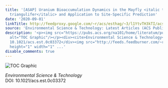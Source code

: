 ```yaml
---
title: '[ASAP] Uranium Bioaccumulation Dynamics in the Mayfly <italic toggle="yes">Neocloeon
  triangulifer</italic> and Application to Site-Specific Prediction'
date: '2020-09-01'
linkTitle: http://feedproxy.google.com/~r/acs/esthag/~3/l1YtvTH3kTI/acs.est.0c03372
source: 'Environmental Science & Technology: Latest Articles (ACS Publications)'
description: '<p><img src="https://pubs.acs.org/na101/home/literatum/publisher/achs/journals/content/esthag/0/esthag.ahead-of-print/acs.est.0c03372/20200901/images/medium/es0c03372_0005.gif"
  alt="TOC Graphic"/></p><div><cite>Environmental Science & Technology</cite></div><div>DOI:
  10.1021/acs.est.0c03372</div><img src="http://feeds.feedburner.com/~r/acs/esthag/~4/l1YtvTH3kTI"
  height="1" width="1" ...'
disable_comments: true
---
```

<p><img src="https://pubs.acs.org/na101/home/literatum/publisher/achs/journals/content/esthag/0/esthag.ahead-of-print/acs.est.0c03372/20200901/images/medium/es0c03372_0005.gif" alt="TOC Graphic"/></p><div><cite>Environmental Science & Technology</cite></div><div>DOI: 10.1021/acs.est.0c03372</div><img src="http://feeds.feedburner.com/~r/acs/esthag/~4/l1YtvTH3kTI" height="1" width="1" ...